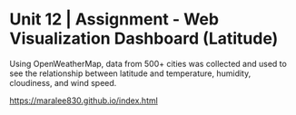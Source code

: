 # Unit 12 | Assignment - Web Visualization Dashboard (Latitude)

Using OpenWeatherMap, data from 500+ cities was collected and used to see the relationship between latitude and temperature, humidity, cloudiness, and wind speed. 

https://maralee830.github.io/index.html

